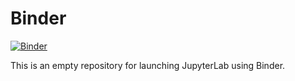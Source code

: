 # Binder

[![Binder](https://img.shields.io/badge/launch-binder-red.svg)](https://mybinder.org/v2/gh/Geo-Python-2020/Binder/master?urlpath=lab)

This is an empty repository for launching JupyterLab using Binder.
